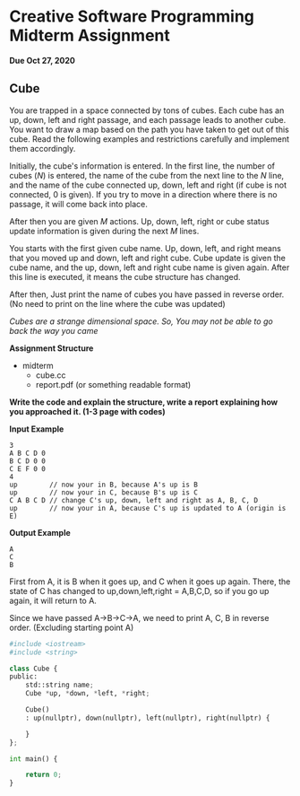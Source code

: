 # Creative Software Programming Midterm Assignment

**Due Oct 27, 2020**

## Cube

You are trapped in a space connected by tons of cubes. Each cube has an up, down, left and right passage, and each passage leads to another cube. You want to draw a map based on the path you have taken to get out of this cube. Read the following examples and restrictions carefully and implement them accordingly.

Initially, the cube's information is entered. In the first line, the number of cubes ($N$) is entered, the name of the cube from the next line to the $N$ line, and the name of the cube connected up, down, left and right (if cube is not connected, 0 is given). If you try to move in a direction where there is no passage, it will come back into place.

After then you are given $M$ actions. Up, down, left, right or cube status update information is given during the next $M$ lines.

You starts with the first given cube name. Up, down, left, and right means that you moved up and down, left and right cube. Cube update is given the cube name, and the up, down, left and right cube name is given again. After this line is executed, it means the cube structure has changed. 

After then, Just print the name of cubes you have passed in reverse order.  (No need to print on the line where the cube was updated)

*Cubes are a strange dimensional space. So, You may not be able to go back the way you came*

**Assignment Structure**
- midterm
    - cube.cc
    - report.pdf (or something readable format)

**Write the code and explain the structure, write a report explaining how you approached it. (1-3 page with codes)**

**Input Example**

```
3
A B C D 0
B C D 0 0
C E F 0 0
4
up        // now your in B, because A's up is B
up        // now your in C, because B's up is C
C A B C D // change C's up, down, left and right as A, B, C, D
up        // now your in A, because C's up is updated to A (origin is E)
```

**Output Example**

```
A
C
B
```

First from A, it is B when it goes up, and C when it goes up again. There, the state of C has changed to up,down,left,right = A,B,C,D, so if you go up again, it will return to A.

Since we have passed A->B->C->A, we need to print A, C, B in reverse order. (Excluding starting point A)


```python
#include <iostream>
#include <string>

class Cube {
public:
    std::string name;
    Cube *up, *down, *left, *right;

    Cube()
    : up(nullptr), down(nullptr), left(nullptr), right(nullptr) {

    }
};

int main() {

    return 0;
}
```
